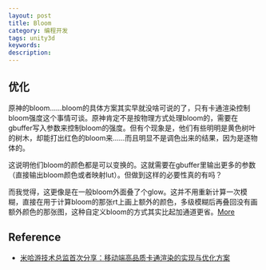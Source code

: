 ```yaml
---
layout: post
title: Bloom
category: 编程开发
tags: unity3d
keywords: 
description: 
---
```


## 优化


原神的bloom……bloom的具体方案其实早就没啥可说的了，只有卡通渲染控制bloom强度这个事情可谈。原神肯定不是按物理方式处理bloom的，需要在gbuffer写入参数来控制bloom的强度。但有个现象是，他们有些明明是黄色树叶的树木，却能打出红色的bloom来……而且明显不是调色出来的结果，因为是逐物体的。

这说明他们bloom的颜色都是可以变换的。这就需要在gbuffer里输出更多的参数（直接输出bloom颜色或者映射lut）。但做到这样的必要性真的有吗？

而我觉得，这更像是在一般bloom外面叠了个glow。这并不用重新计算一次模糊，直接在用于计算bloom的那张rt上画上额外的颜色，多级模糊后再叠回没有画额外颜色的那张图，这种自定义bloom的方式其实比起加通道更省。[More](https://www.9game.cn/yuanshen/4807542.html)


## Reference

* [米哈游技术总监首次分享：移动端高品质卡通渲染的实现与优化方案](https://youxiputao.com/articles/14897)